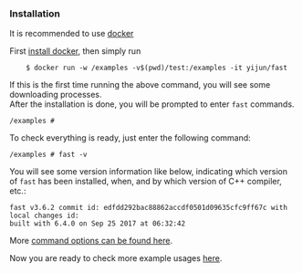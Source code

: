 ### Installation
It is recommended to use [docker](https://www.docker.com)

First [install docker](https://docs.docker.com/engine/installation/), then simply run
```
	$ docker run -w /examples -v$(pwd)/test:/examples -it yijun/fast
```
If this is the first time running the above command, you will see some downloading processes.  
After the installation is done, you will be prompted to enter `fast` commands. 

```
/examples #
```

To check everything is ready, just enter the following command:

```
/examples # fast -v
```

You will see some version information like below, indicating which version of `fast` 
has been installed, when, and by which version of C++ compiler, etc.:
```
fast v3.6.2 commit id: edfdd292bac88862accdf0501d09635cfc9ff67c with local changes id: 
built with 6.4.0 on Sep 25 2017 at 06:32:42
```

More [command options can be found here](doc/options.md).

Now you are ready to check more example usages [here](doc/usage.md).

